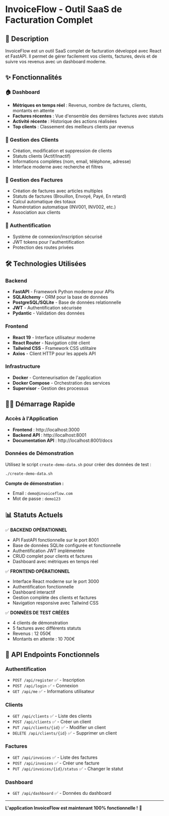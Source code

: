 # InvoiceFlow - Outil SaaS de Facturation Complet

## 🚀 Description

InvoiceFlow est un outil SaaS complet de facturation développé avec React et FastAPI. Il permet de gérer facilement vos clients, factures, devis et de suivre vos revenus avec un dashboard moderne.

## ✨ Fonctionnalités

### 🏠 Dashboard
- **Métriques en temps réel** : Revenus, nombre de factures, clients, montants en attente
- **Factures récentes** : Vue d'ensemble des dernières factures avec statuts
- **Activité récente** : Historique des actions réalisées
- **Top clients** : Classement des meilleurs clients par revenus

### 👥 Gestion des Clients
- Création, modification et suppression de clients
- Statuts clients (Actif/Inactif)
- Informations complètes (nom, email, téléphone, adresse)
- Interface moderne avec recherche et filtres

### 📄 Gestion des Factures
- Création de factures avec articles multiples
- Statuts de factures (Brouillon, Envoyé, Payé, En retard)
- Calcul automatique des totaux
- Numérotation automatique (INV001, INV002, etc.)
- Association aux clients

### 🔐 Authentification
- Système de connexion/inscription sécurisé
- JWT tokens pour l'authentification
- Protection des routes privées

## 🛠️ Technologies Utilisées

### Backend
- **FastAPI** - Framework Python moderne pour APIs
- **SQLAlchemy** - ORM pour la base de données
- **PostgreSQL/SQLite** - Base de données relationnelle
- **JWT** - Authentification sécurisée
- **Pydantic** - Validation des données

### Frontend
- **React 19** - Interface utilisateur moderne
- **React Router** - Navigation côté client
- **Tailwind CSS** - Framework CSS utilitaire
- **Axios** - Client HTTP pour les appels API

### Infrastructure
- **Docker** - Conteneurisation de l'application
- **Docker Compose** - Orchestration des services
- **Supervisor** - Gestion des processus

## 🏃‍♂️ Démarrage Rapide

### Accès à l'Application

- **Frontend** : http://localhost:3000
- **Backend API** : http://localhost:8001
- **Documentation API** : http://localhost:8001/docs

### Données de Démonstration

Utilisez le script `create-demo-data.sh` pour créer des données de test :

```bash
./create-demo-data.sh
```

**Compte de démonstration :**
- Email : `demo@invoiceflow.com`
- Mot de passe : `demo123`

## 📊 Statuts Actuels

✅ **BACKEND OPÉRATIONNEL**
- API FastAPI fonctionnelle sur le port 8001
- Base de données SQLite configurée et fonctionnelle
- Authentification JWT implémentée
- CRUD complet pour clients et factures
- Dashboard avec métriques en temps réel

✅ **FRONTEND OPÉRATIONNEL**
- Interface React moderne sur le port 3000
- Authentification fonctionnelle
- Dashboard interactif
- Gestion complète des clients et factures
- Navigation responsive avec Tailwind CSS

✅ **DONNÉES DE TEST CRÉÉES**
- 4 clients de démonstration
- 5 factures avec différents statuts
- Revenus : 12 050€
- Montants en attente : 10 700€

## 🔌 API Endpoints Fonctionnels

### Authentification
- `POST /api/register` ✅ - Inscription
- `POST /api/login` ✅ - Connexion  
- `GET /api/me` ✅ - Informations utilisateur

### Clients
- `GET /api/clients` ✅ - Liste des clients
- `POST /api/clients` ✅ - Créer un client
- `PUT /api/clients/{id}` ✅ - Modifier un client
- `DELETE /api/clients/{id}` ✅ - Supprimer un client

### Factures
- `GET /api/invoices` ✅ - Liste des factures
- `POST /api/invoices` ✅ - Créer une facture
- `PUT /api/invoices/{id}/status` ✅ - Changer le statut

### Dashboard
- `GET /api/dashboard` ✅ - Données du dashboard

---

**L'application InvoiceFlow est maintenant 100% fonctionnelle !** 🎉
